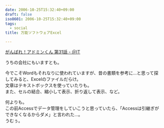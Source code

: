 ```yaml
---
date: 2006-10-25T15:32:40+09:00
draft: false
iso8601: 2006-10-25T15:32:40+09:00
tags:
  - social
title: 万能ソフトウェアExcel

---
```


[がんばれ！アドミンくん 第31話 - ＠IT](http://www.atmarkit.co.jp/fwin2k/itpropower/admin-kun/031/adminkun031.html)

うちの会社にもいますとも。

今でこそWordもそれなりに使われていますが、昔の書類を参考に…と思って探してみると、Excelのファイルだらけ。  
文章はテキストボックスを使っていたりも。  
また、セルの結合、縮小して表示、折り返して表示、など。

何よりも。  
この前Accessでデータ管理をしていこうと思っていたら、「Accessは引継ぎができなくなるからダメ」と言われた…。  
うむぅ。
